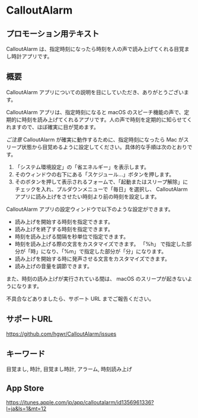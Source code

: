 # CalloutAlarm

## プロモーション用テキスト

CalloutAlarm は、指定時刻になったら時刻を人の声で読み上げてくれる目覚まし時計アプリです。

## 概要

CalloutAlarm アプリについての説明を目にしていただき、ありがとうございます。

CalloutAlarm アプリは、指定時刻になると macOS のスピーチ機能の声で、定期的に時刻を読み上げてくれるアプリです。人の声で時刻を定期的に知らせてくれますので、ほぼ確実に目が覚めます。

*ご注意* 
CalloutAlarm が確実に動作するために、指定時刻になったら Mac がスリープ状態から目覚めるように設定してください。具体的な手順は次のとおりです。

1. 「システム環境設定」の「省エネルギー」を表示します。
2. そのウィンドウの右下にある「スケジュール...」ボタンを押します。
3. そのボタンを押して表示されるフォームで、「起動またはスリープ解除」にチェックを入れ、プルダウンメニューで「毎日」を選択し、 CalloutAlarm アプリに読み上げをさせたい時刻より前の時刻を設定します。

CalloutAlarm アプリの設定ウィンドウで以下のような設定ができます。

- 読み上げを開始する時刻を指定できます。
- 読み上げを終了する時刻を指定できます。
- 時刻を読み上げる間隔を秒単位で指定できます。
- 時刻を読み上げる際の文言をカスタマイズできます。 「%h」 で指定した部分が「時」になり、「%m」で指定した部分が「分」になります。
- 読み上げを開始する時に発声させる文言をカスタマイズできます。
- 読み上げの音量を調節できます。

また、時刻の読み上げが実行されている間は、 macOS のスリープが起きないようになります。

不具合などありましたら、サポート URL までご報告ください。

## サポートURL

https://github.com/hgwr/CalloutAlarm/issues

## キーワード

目覚まし, 時計, 目覚まし時計, アラーム, 時刻読み上げ

## App Store

https://itunes.apple.com/jp/app/calloutalarm/id1356961336?l=ja&ls=1&mt=12
